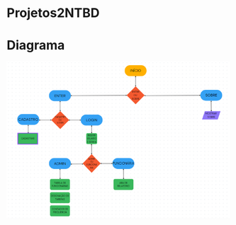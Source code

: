 # Projetos2NTBD
# Diagrama 
![Diagrama](https://github.com/arthurxavi/Projetos2NTBD/blob/main/Captura%20de%20tela%202024-09-24%20131303.png)
